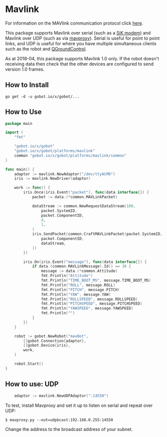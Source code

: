 # Mavlink

For information on the MAVlink communication protocol click [here](http://ardupilot.org/dev/docs/mavlink-basics.html).

This package supports Mavlink over serial (such as a
[SiK modem](http://ardupilot.org/copter/docs/common-sik-telemetry-radio.html))
and Mavlink over UDP (such as via
[mavproxy](https://github.com/ArduPilot/MAVProxy)).  Serial is useful
for point to point links, and UDP is useful for where you have
multiple simultaneous clients such as the robot and
[QGroundControl](http://qgroundcontrol.com/).

As at 2018-04, this package supports Mavlink 1.0 only.  If the robot
doesn't receiving data then check that the other devices are
configured to send version 1.0 frames.

## How to Install

```
go get -d -u gobot.io/x/gobot/...

```

## How to Use

```go
package main

import (
	"fmt"

	"gobot.io/x/gobot"
	"gobot.io/x/gobot/platforms/mavlink"
	common "gobot.io/x/gobot/platforms/mavlink/common"
)

func main() {
	adaptor := mavlink.NewAdaptor("/dev/ttyACM0")
	iris := mavlink.NewDriver(adaptor)

	work := func() {
		iris.Once(iris.Event("packet"), func(data interface{}) {
			packet := data.(*common.MAVLinkPacket)

			dataStream := common.NewRequestDataStream(100,
				packet.SystemID,
				packet.ComponentID,
				4,
				1,
			)
			iris.SendPacket(common.CraftMAVLinkPacket(packet.SystemID,
				packet.ComponentID,
				dataStream,
			))
		})

		iris.On(iris.Event("message"), func(data interface{}) {
			if data.(common.MAVLinkMessage).Id() == 30 {
				message := data.(*common.Attitude)
				fmt.Println("Attitude")
				fmt.Println("TIME_BOOT_MS", message.TIME_BOOT_MS)
				fmt.Println("ROLL", message.ROLL)
				fmt.Println("PITCH", message.PITCH)
				fmt.Println("YAW", message.YAW)
				fmt.Println("ROLLSPEED", message.ROLLSPEED)
				fmt.Println("PITCHSPEED", message.PITCHSPEED)
				fmt.Println("YAWSPEED", message.YAWSPEED)
				fmt.Println("")
			}
		})
	}

	robot := gobot.NewRobot("mavBot",
		[]gobot.Connection{adaptor},
		[]gobot.Device{iris},
		work,
	)

	robot.Start()
}
```

## How to use: UDP

``` go
	adaptor := mavlink.NewUDPAdaptor(":14550")
```

To test, install Mavproxy and set it up to listen on serial and repeat
over UDP:

`$ mavproxy.py --out=udpbcast:192.168.0.255:14550`

Change the address to the broadcast address of your subnet.

